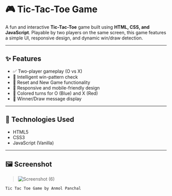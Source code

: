 # 🎮 Tic-Tac-Toe Game

A fun and interactive **Tic-Tac-Toe** game built using **HTML, CSS, and JavaScript**. Playable by two players on the same screen, this game features a simple UI, responsive design, and dynamic win/draw detection.

---

## ✨ Features

- ✅ Two-player gameplay (O vs X)
- 🧠 Intelligent win-pattern check
- 🔄 Reset and New Game functionality
- 📱 Responsive and mobile-friendly design
- 🎨 Colored turns for O (Blue) and X (Red)
- 🎉 Winner/Draw message display

---

## 🚀 Technologies Used

- HTML5
- CSS3
- JavaScript (Vanilla)

---

## 🖼️ Screenshot

> ![Screenshot (6)](https://github.com/user-attachments/assets/737b40ee-8f39-42b8-91a0-00867caa8f51)

```html
Tic Tac Toe Game by Anmol Panchal

